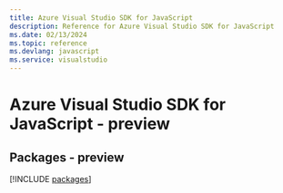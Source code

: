 ```yaml
---
title: Azure Visual Studio SDK for JavaScript
description: Reference for Azure Visual Studio SDK for JavaScript
ms.date: 02/13/2024
ms.topic: reference
ms.devlang: javascript
ms.service: visualstudio
---
```

# Azure Visual Studio SDK for JavaScript - preview
## Packages - preview
[!INCLUDE [packages](visual-studio-index.md)]